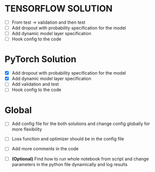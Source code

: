 # TENSORFLOW SOLUTION 
- [ ] From test -> validation and then test
- [ ] Add dropout with probability specification for the model
- [ ] Add dynamic model layer specification
- [ ] Hook config to the code 

# PyTorch Solution
- [X] Add dropout with probability specification for the model 
- [X] Add dynamic model layer specification
- [ ] Add validation and test 
- [ ] Hook config to the code 
# Global 
- [ ] Add config file for the both solutions and change config globally for more flexibility
- [ ] Loss function and optimizer should be in the config file
- [ ] Add more comments in the code 
- [ ]  **(Optional)** Find how to run whole notebook from script and change parameters in the python file dynamically and log results 

